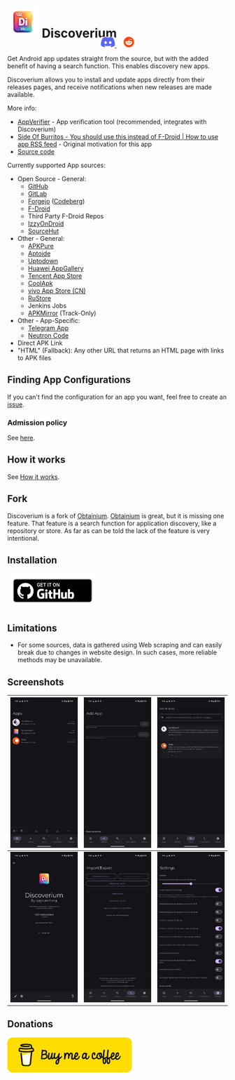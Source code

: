 # ![Discoverium Icon](./assets/graphics/icon_small.png) Discoverium

<p align="center" style="margin-top: -2em;">
  <a href="https://discord.gg/vDuSpJEDrW">
    <picture>
      <source height="24px" media="(prefers-color-scheme: dark)" srcset="/assets/icons/Discord.png" />
      <img height="24px" src="/assets/icons/Discord.png" />
    </picture>
  </a>&nbsp;&nbsp;&nbsp;
  <a href="https://old.reddit.com/r/discoverium/">
    <picture>
      <source height="24px" media="(prefers-color-scheme: dark)" srcset="/assets/icons/Reddit.png" />
      <img height="24px" src="/assets/icons/Reddit.png" />
    </picture>
  </a>
</p>

Get Android app updates straight from the source, but with the added benefit of having a search function. This enables discovery new apps.

Discoverium allows you to install and update apps directly from their releases pages, and receive notifications when new releases are made available.

More info:
- [AppVerifier](https://github.com/soupslurpr/AppVerifier) - App verification tool (recommended, integrates with Discoverium)
- [Side Of Burritos - You should use this instead of F-Droid | How to use app RSS feed](https://youtu.be/FFz57zNR_M0) - Original motivation for this app
- [Source code](https://github.com/cygnusx-1-org/Discoverium)

Currently supported App sources:
- Open Source - General:
  - [GitHub](https://github.com/)
  - [GitLab](https://gitlab.com/)
  - [Forgejo](https://forgejo.org/) ([Codeberg](https://codeberg.org/))
  - [F-Droid](https://f-droid.org/)
  - Third Party F-Droid Repos
  - [IzzyOnDroid](https://android.izzysoft.de/)
  - [SourceHut](https://git.sr.ht/)
- Other - General:
  - [APKPure](https://apkpure.net/)
  - [Aptoide](https://aptoide.com/)
  - [Uptodown](https://uptodown.com/)
  - [Huawei AppGallery](https://appgallery.huawei.com/)
  - [Tencent App Store](https://sj.qq.com/)
  - [CoolApk](https://coolapk.com/)
  - [vivo App Store (CN)](https://h5.appstore.vivo.com.cn/)
  - [RuStore](https://rustore.ru/)
  - Jenkins Jobs
  - [APKMirror](https://apkmirror.com/) (Track-Only)
- Other - App-Specific:
  - [Telegram App](https://telegram.org/)
  - [Neutron Code](https://neutroncode.com/)
- Direct APK Link
- "HTML" (Fallback): Any other URL that returns an HTML page with links to APK files

## Finding App Configurations
If you can't find the configuration for an app you want, feel free to create an [issue](https://github.com/cygnusx-1-org/Discoverium/issues).

### Admission policy 
See [here](/docs/POLICY.md).

## How it works
See [How it works](docs/HOWITWORKS.md).

## Fork
Discoverium is a fork of [Obtainium](https://github.com/ImranR98/Obtainium). [Obtainium](https://github.com/ImranR98/Obtainium) is great, but it is missing one feature. That feature is a search function for application discovery, like a repository or store. As far as can be told the lack of the feature is very intentional.

## Installation
[<img src="./assets/badges/github_badge.png"
    alt="Get it on GitHub"
    height="80">](https://github.com/cygnusx-1-org/Discoverium/releases)

## Limitations
- For some sources, data is gathered using Web scraping and can easily break due to changes in website design. In such cases, more reliable methods may be unavailable.

## Screenshots
| <img src="./assets/screenshots/apps.png" alt="Apps" /> | <img src="./assets/screenshots/add_app.png" alt="Add app" />           | <img src="./assets/screenshots/search_apps.png" alt="Search apps" />    |
| ------------------------------------------------------ | ----------------------------------------------------------------------- | -------------------------------------------------------------------- |
| <img src="./assets/screenshots/app.png" alt="App" />   | <img src="./assets/screenshots/import_export.png" alt="Import/Export" /> | <img src="./assets/screenshots/settings.png" alt="settings.png" /> |

## Donations
[<img src="./assets/badges/buymeacoffee_badge.png"
    alt="Buy me a coffee"
    height="80">](https://buymeacoffee.com/edgan)
